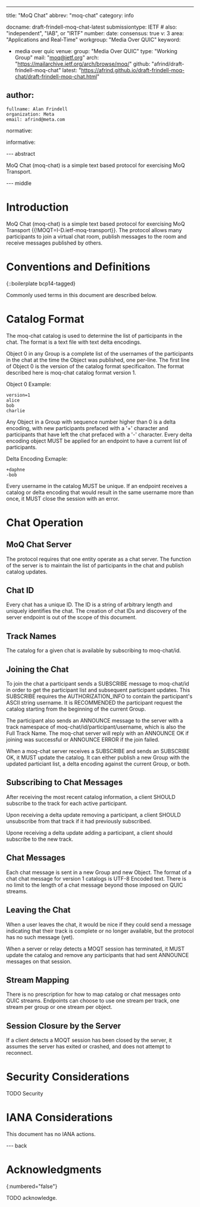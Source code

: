 ---

title: "MoQ Chat"
abbrev: "moq-chat"
category: info

docname: draft-frindell-moq-chat-latest
submissiontype: IETF  # also: "independent", "IAB", or "IRTF"
number:
date:
consensus: true
v: 3
area: "Applications and Real-Time"
workgroup: "Media Over QUIC"
keyword:
 - media over quic
venue:
  group: "Media Over QUIC"
  type: "Working Group"
  mail: "moq@ietf.org"
  arch: "https://mailarchive.ietf.org/arch/browse/moq/"
  github: "afrind/draft-frindell-moq-chat"
  latest: "https://afrind.github.io/draft-frindell-moq-chat/draft-frindell-moq-chat.html"

author:
 -
    fullname: Alan Frindell
    organization: Meta
    email: afrind@meta.com

normative:

informative:


--- abstract

MoQ Chat (moq-chat) is a simple text based protocol for exercising MoQ
Transport.


--- middle

# Introduction

MoQ Chat (moq-chat) is a simple text based protocol for exercising MoQ
Transport {{!MOQT=I-D.ietf-moq-transport}}.  The protocol allows many
participants to join a virtual chat room, publish messages to the room and
receive messages published by others.

# Conventions and Definitions

{::boilerplate bcp14-tagged}

Commonly used terms in this document are described below.


# Catalog Format

The moq-chat catalog is used to determine the list of participants in the chat.
The format is a text file with text delta encodings.

Object 0 in any Group is a complete list of the usernames of the participants in
the chat at the time the Object was published, one per-line.  The first line of
Object 0 is the version of the catalog format specificaiton. The format
described here is moq-chat catalog format version 1.

Object 0 Example:

~~~
version=1
alice
bob
charlie
~~~

Any Object in a Group with sequence number higher than 0 is a delta encoding,
with new participants prefaced with a '+' character and participants that have
left the chat prefaced with a '-' character.  Every delta encoding object MUST
be applied for an endpoint to have a current list of participants.

Delta Encoding Exmaple:

~~~
+daphne
-bob
~~~

Every username in the catalog MUST be unique.  If an endpoint receives a catalog
or delta encoding that would result in the same username more than once, it MUST
close the session with an error.

# Chat Operation

## MoQ Chat Server

The protocol requires that one entity operate as a chat server.  The function
of the server is to maintain the list of participants in the chat and publish
catalog updates.

## Chat ID

Every chat has a unique ID.  The ID is a string of arbitrary length and uniquely
identifies the chat.  The creation of chat IDs and discovery of the server
endpoint is out of the scope of this document.

## Track Names

The catalog for a given chat is available by subscribing to moq-chat/id.

## Joining the Chat

To join the chat a participant sends a SUBSCRIBE message to moq-chat/id in order to
get the participant list and subsequent participant updates.  This SUBSCRIBE requires
the AUTHORIZATION_INFO to contain the participant's ASCII string username.
It is RECOMMENDED the participant request the catalog starting from the beginning 
of the current Group. 

The participant also sends an ANNOUNCE message to the server with a track namespace 
of moq-chat/id/participant/username, which is also the Full Track Name.  The moq-chat
server will reply with an ANNOUNCE OK if joining was successful or ANNOUNCE ERROR if
the join failed.

When a moq-chat server receives a SUBSCRIBE and sends an SUBSCRIBE OK, it MUST
update the catalog.  It can either publish a new Group with the updated
particiant list, a delta encoding against the current Group, or both.

## Subscribing to Chat Messages

After receiving the most recent catalog information, a client SHOULD subscribe
to the track for each active participant.

Upon receiving a delta update removing a participant, a client SHOULD
unsubscribe from that track if it had previously subscribed.

Upone receiving a delta update adding a participant, a client should subscribe
to the new track.

## Chat Messages

Each chat message is sent in a new Group and new Object.  The format of a chat
chat message for version 1 catalogs is UTF-8 Encoded text.  There is no limit to
the length of a chat message beyond those imposed on QUIC streams.

## Leaving the Chat

When a user leaves the chat, it would be nice if they could send a message
indicating that their track is complete or no longer available, but the protocol
has no such message (yet).

When a server or relay detects a MOQT session has terminated, it MUST update the
catalog and remove any participants that had sent ANNOUNCE messages on that
session.

## Stream Mapping

There is no prescription for how to map catalog or chat messages onto QUIC
streams.  Endpoints can choose to use one stream per track, one stream per group
or one stream per object.

## Session Closure by the Server

If a client detects a MOQT session has been closed by the server, it assumes
the server has exited or crashed, and does not attempt to reconnect.

# Security Considerations

TODO Security


# IANA Considerations

This document has no IANA actions.


--- back

# Acknowledgments
{:numbered="false"}

TODO acknowledge.
